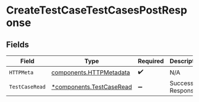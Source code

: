 # CreateTestCaseTestCasesPostResponse


## Fields

| Field                                                               | Type                                                                | Required                                                            | Description                                                         |
| ------------------------------------------------------------------- | ------------------------------------------------------------------- | ------------------------------------------------------------------- | ------------------------------------------------------------------- |
| `HTTPMeta`                                                          | [components.HTTPMetadata](../../models/components/httpmetadata.md)  | :heavy_check_mark:                                                  | N/A                                                                 |
| `TestCaseRead`                                                      | [*components.TestCaseRead](../../models/components/testcaseread.md) | :heavy_minus_sign:                                                  | Successful Response                                                 |